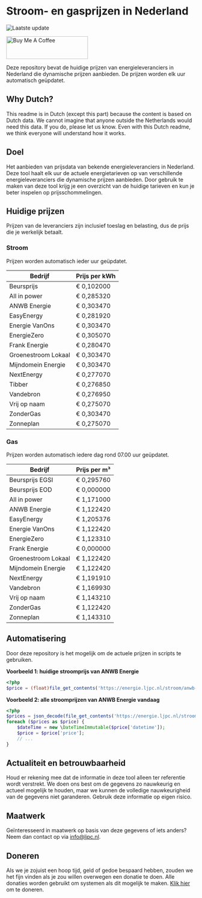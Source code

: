 # Stroom- en gasprijzen in Nederland

![Laatste update](https://img.shields.io/badge/laatste%20update-2024--01--16%2019%3A00%20CET-brightgreen)

<a href="https://www.buymeacoffee.com/Lars-" target="_blank"><img src="https://cdn.buymeacoffee.com/buttons/v2/default-orange.png" alt="Buy Me A Coffee" height="60" style="height: 60px !important;width: 217px !important;" ></a>

Deze repository bevat de huidige prijzen van energieleveranciers in Nederland die dynamische prijzen aanbieden. De prijzen worden elk uur automatisch geüpdatet.

## Why Dutch?

This readme is in Dutch (except this part) because the content is based on Dutch data. We cannot imagine that anyone outside the Netherlands would need this data. If you do, please let us know. Even with this Dutch readme, we think
everyone will understand how it works.

## Doel

Het aanbieden van prijsdata van bekende energieleveranciers in Nederland. Deze tool haalt elk uur de actuele energietarieven op van verschillende energieleveranciers die dynamische prijzen aanbieden. Door gebruik te maken van deze tool
krijg je een overzicht van de huidige tarieven en kun je beter inspelen op prijsschommelingen.

## Huidige prijzen

Prijzen van de leveranciers zijn inclusief toeslag en belasting, dus de prijs die je werkelijk betaalt.

### Stroom

Prijzen worden automatisch ieder uur geüpdatet.

 Bedrijf | Prijs per kWh 
---------|---------------
Beursprijs | € 0,102000
All in power | € 0,285320
ANWB Energie | € 0,303470
EasyEnergy | € 0,281920
Energie VanOns | € 0,303470
EnergieZero | € 0,305070
Frank Energie | € 0,280470
Groenestroom Lokaal | € 0,303470
Mijndomein Energie | € 0,303470
NextEnergy | € 0,277070
Tibber | € 0,276850
Vandebron | € 0,276950
Vrij op naam | € 0,275070
ZonderGas | € 0,303470
Zonneplan | € 0,275070


### Gas

Prijzen worden automatisch iedere dag rond 07.00 uur geüpdatet.

 Bedrijf | Prijs per m³ 
---------|--------------
Beursprijs EGSI | € 0,295760
Beursprijs EOD | € 0,000000
All in power | € 1,171000
ANWB Energie | € 1,122420
EasyEnergy | € 1,205376
Energie VanOns | € 1,122420
EnergieZero | € 1,123310
Frank Energie | € 0,000000
Groenestroom Lokaal | € 1,122420
Mijndomein Energie | € 1,122420
NextEnergy | € 1,191910
Vandebron | € 1,169930
Vrij op naam | € 1,143210
ZonderGas | € 1,122420
Zonneplan | € 1,143310


## Automatisering

Door deze repository is het mogelijk om de actuele prijzen in scripts te gebruiken.

**Voorbeeld 1: huidige stroomprijs van ANWB Energie**

```php
<?php
$price = (float)file_get_contents('https://energie.ljpc.nl/stroom/anwb-energie-nu.txt');

```

**Voorbeeld 2: alle stroomprijzen van ANWB Energie vandaag**

```php
<?php
$prices = json_decode(file_get_contents('https://energie.ljpc.nl/stroom/all-in-power-vandaag.json'),true);
foreach ($prices as $price) {
    $dateTime = new \DateTimeImmutable($price['datetime']);
    $price = $price['price'];
    // ...
}
```

## Actualiteit en betrouwbaarheid

Houd er rekening mee dat de informatie in deze tool alleen ter referentie wordt verstrekt. We doen ons best om de gegevens zo nauwkeurig en actueel mogelijk te houden, maar we kunnen de volledige nauwkeurigheid van de gegevens niet
garanderen. Gebruik deze informatie op eigen risico.

## Maatwerk

Geïnteresseerd in maatwerk op basis van deze gegevens of iets anders? Neem dan contact op
via [info@ljpc.nl](mailto:info@ljpc.nl?subject=Energie%20prijzen).

## Doneren

Als we je zojuist een hoop tijd, geld of gedoe bespaard hebben, zouden we het fijn vinden als je zou willen overwegen een
donatie te doen. Alle donaties worden gebruikt om systemen als dit mogelijk te
maken. [Klik hier](https://www.buymeacoffee.com/Lars-) om te doneren.
